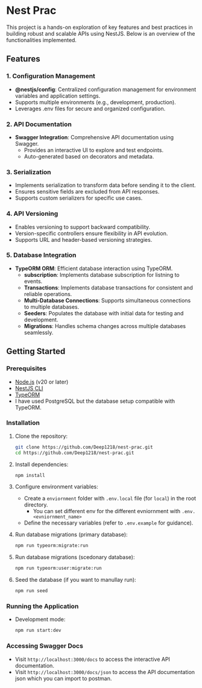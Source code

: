 # Nest Prac

This project is a hands-on exploration of key features and best practices in building robust and scalable APIs using NestJS. Below is an overview of the functionalities implemented.

## Features

### 1. Configuration Management

- **@nestjs/config**: Centralized configuration management for environment variables and application settings.
- Supports multiple environments (e.g., development, production).
- Leverages .env files for secure and organized configuration.

### 2. API Documentation

- **Swagger Integration**: Comprehensive API documentation using Swagger.
  - Provides an interactive UI to explore and test endpoints.
  - Auto-generated based on decorators and metadata.

### 3. Serialization

- Implements serialization to transform data before sending it to the client.
- Ensures sensitive fields are excluded from API responses.
- Supports custom serializers for specific use cases.

### 4. API Versioning

- Enables versioning to support backward compatibility.
- Version-specific controllers ensure flexibility in API evolution.
- Supports URL and header-based versioning strategies.

### 5. Database Integration

- **TypeORM ORM**: Efficient database interaction using TypeORM.
  - **subscription**: Implements database subscription for listning to events.
  - **Transactions**: Implements database transactions for consistent and reliable operations.
  - **Multi-Database Connections**: Supports simultaneous connections to multiple databases.
  - **Seeders**: Populates the database with initial data for testing and development.
  - **Migrations**: Handles schema changes across multiple databases seamlessly.

## Getting Started

### Prerequisites

- [Node.js](https://nodejs.org/) (v20 or later)
- [NestJS CLI](https://docs.nestjs.com/cli/overview)
- [TypeORM](https://typeorm.io/)
- I have used PostgreSQL but the database setup compatible with TypeORM.

### Installation

1. Clone the repository:
   ```bash
   git clone https://github.com/Deep1218/nest-prac.git
   cd https://github.com/Deep1218/nest-prac.git
   ```
2. Install dependencies:
   ```bash
   npm install
   ```
3. Configure environment variables:

   - Create a `enviornment` folder with `.env.local` file (for `local`) in the root directory.
     - You can set different env for the different evniornment with `.env.<evniornment_name>`
   - Define the necessary variables (refer to `.env.example` for guidance).

4. Run database migrations (primary database):
   ```bash
   npm run typeorm:migrate:run
   ```
5. Run database migrations (scedonary database):
   ```bash
   npm run typeorm:user:migrate:run
   ```
6. Seed the database (if you want to manullay run):
   ```bash
   npm run seed
   ```

### Running the Application

- Development mode:
  ```bash
  npm run start:dev
  ```

### Accessing Swagger Docs

- Visit `http://localhost:3000/docs` to access the interactive API documentation.
- Visit `http://localhost:3000/docs/json` to access the API documentation json which you can import to postman.
